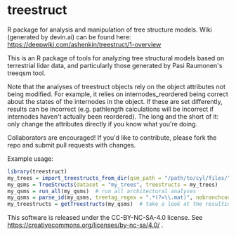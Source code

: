 # treestruct
R package for analysis and manipulation of tree structure models.  Wiki (generated by devin.ai) can be found here: https://deepwiki.com/ashenkin/treestruct/1-overview

This is an R package of tools for analyzing tree structural models based on terrestrial lidar data, and particularly those generated by Pasi Raumonen's treeqsm tool.

Note that the analyses of treestruct objects rely on the object attributes not being modified.  For example, it relies on internodes_reordered being correct about the states of the internodes in the object.  If these are set differently, results can be incorrect (e.g. pathlength calculations will be incorrect if internodes haven't actually been reordered).  The long and the short of it: only change the attributes directly if you know what you're doing.

Collaborators are encouraged!  If you'd like to contribute, please fork the repo and submit pull requests with changes.

Example usage:

```r
library(treestruct)
my_trees = import_treestructs_from_dir(qsm_path = "/path/to/cyl/files/"), qsmver = "UCL", recursive = T)
my_qsms = TreeStructs(dataset = "my_trees", treestructs = my_trees)
my_qsms = run_all(my_qsms)  # run all architectural analyses
my_qsms = parse_id(my_qsms, treetag_regex = ".*(?=\\.mat)", nobranchcode = T)  # set tree tag in the data structure
my_treestructs = getTreestructs(my_qsms)  # take a look at the resulting data
```

This software is released under the CC-BY-NC-SA-4.0 license.  See https://creativecommons.org/licenses/by-nc-sa/4.0/ .
